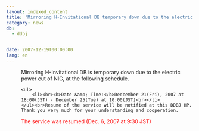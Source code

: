 ```yaml
---
layout: indexed_content
title: 'Mirroring H-Invitational DB temporary down due to the electric power cut in the NIG'
category: news
db:
  - ddbj


date: 2007-12-19T00:00:00
lang: en
---
```


<html>
<dd>Mirroring H-Invitational DB is temporary down due to the electric power cut of NIG, at the following schedule.<br>

    <ul>
        <li><br><b>Date &amp; Time:</b>Dedcember 21(Fri), 2007 at 18:00(JST) - December 25(Tue) at 10:00(JST)<br></li>
    </ul><br>Resume of the service will be notified at this DDBJ HP. Thank you very much for your understanding and cooperation.
<dd>
    <font color="#ff0000">The service was resumed (Dec. 6, 2007 at 9:30 JST)</font>
</dd>
</dd>
</html>
